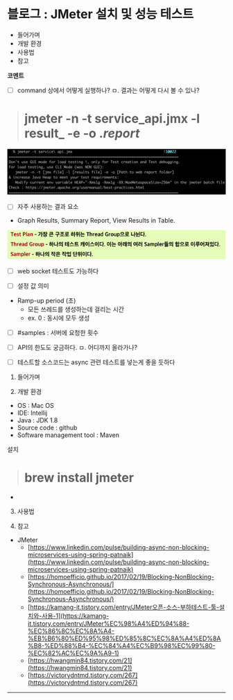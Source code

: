 # 블로그 : JMeter 설치 및 성능 테스트
* 들어가며
* 개발 환경
* 사용법
* 참고

**코멘트**

- [ ] command 상에서 어떻게 실행하나?
ㅁ. 결과는 어떻게 다시 볼 수 있나?
># jmeter -n -t service_api.jmx -l result_ -e -o ._report_

![](%EB%B8%94%EB%A1%9C%EA%B7%B8%20%20JMeter%20%EC%84%A4%EC%B9%98%20%EB%B0%8F%20%EC%84%B1%EB%8A%A5%20%ED%85%8C%EC%8A%A4%ED%8A%B8/image_1.png)

- [ ] 자주 사용하는 결과 요소
* Graph Results, Summary Report, View Results in Table.

![](%EB%B8%94%EB%A1%9C%EA%B7%B8%20%20JMeter%20%EC%84%A4%EC%B9%98%20%EB%B0%8F%20%EC%84%B1%EB%8A%A5%20%ED%85%8C%EC%8A%A4%ED%8A%B8/image_2.png)

- [ ] web socket 테스트도 가능하다

- [ ] 설정 값 의미
* Ramp-up period (초)
	* 모든 쓰레드를 생성하는데 걸리는 시간
	* ex. 0 : 동시에 모두 생성

- [ ] #samples : 서버에 요청한 횟수

- [ ] API의 한도도 궁금하다.
ㅁ. 어디까지 올라가나?

- [ ] 테스트할 소스코드는 async 관련 테스트를 넣는게 좋을 듯하다

1. 들어가며

2. 개발 환경

* OS : Mac OS
* IDE: Intellij
* Java : JDK 1.8
* Source code : github
* Software management tool : Maven

설치
># brew install jmeter

-

3. 사용법

4. 참고

* JMeter
	* [https://www.linkedin.com/pulse/building-async-non-blocking-microservices-using-spring-patnaik](https://www.linkedin.com/pulse/building-async-non-blocking-microservices-using-spring-patnaik)
	* [https://homoefficio.github.io/2017/02/19/Blocking-NonBlocking-Synchronous-Asynchronous/](https://homoefficio.github.io/2017/02/19/Blocking-NonBlocking-Synchronous-Asynchronous/)
	* [https://kamang-it.tistory.com/entry/JMeter오픈-소스-부하테스트-툴-설치와-사용-1](https://kamang-it.tistory.com/entry/JMeter%EC%98%A4%ED%94%88-%EC%86%8C%EC%8A%A4-%EB%B6%80%ED%95%98%ED%85%8C%EC%8A%A4%ED%8A%B8-%ED%88%B4-%EC%84%A4%EC%B9%98%EC%99%80-%EC%82%AC%EC%9A%A9-1)
	* [https://hwangmin84.tistory.com/21](https://hwangmin84.tistory.com/21)
	* [https://victorydntmd.tistory.com/267](https://victorydntmd.tistory.com/267)

- - - -